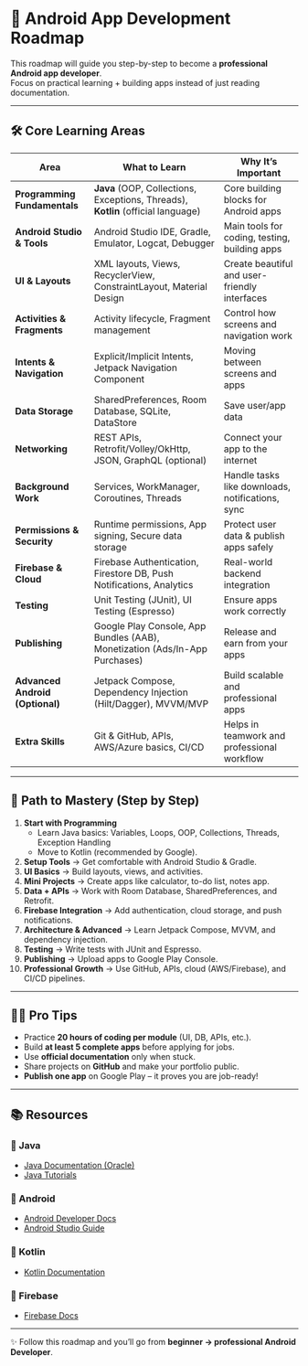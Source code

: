 # 📱 Android App Development Roadmap

This roadmap will guide you step-by-step to become a **professional Android app developer**.  
Focus on practical learning + building apps instead of just reading documentation.  

---

## 🛠 Core Learning Areas

| Area | What to Learn | Why It’s Important |
|------|---------------|---------------------|
| **Programming Fundamentals** | **Java** (OOP, Collections, Exceptions, Threads), **Kotlin** (official language) | Core building blocks for Android apps |
| **Android Studio & Tools** | Android Studio IDE, Gradle, Emulator, Logcat, Debugger | Main tools for coding, testing, building apps |
| **UI & Layouts** | XML layouts, Views, RecyclerView, ConstraintLayout, Material Design | Create beautiful and user-friendly interfaces |
| **Activities & Fragments** | Activity lifecycle, Fragment management | Control how screens and navigation work |
| **Intents & Navigation** | Explicit/Implicit Intents, Jetpack Navigation Component | Moving between screens and apps |
| **Data Storage** | SharedPreferences, Room Database, SQLite, DataStore | Save user/app data |
| **Networking** | REST APIs, Retrofit/Volley/OkHttp, JSON, GraphQL (optional) | Connect your app to the internet |
| **Background Work** | Services, WorkManager, Coroutines, Threads | Handle tasks like downloads, notifications, sync |
| **Permissions & Security** | Runtime permissions, App signing, Secure data storage | Protect user data & publish apps safely |
| **Firebase & Cloud** | Firebase Authentication, Firestore DB, Push Notifications, Analytics | Real-world backend integration |
| **Testing** | Unit Testing (JUnit), UI Testing (Espresso) | Ensure apps work correctly |
| **Publishing** | Google Play Console, App Bundles (AAB), Monetization (Ads/In-App Purchases) | Release and earn from your apps |
| **Advanced Android (Optional)** | Jetpack Compose, Dependency Injection (Hilt/Dagger), MVVM/MVP | Build scalable and professional apps |
| **Extra Skills** | Git & GitHub, APIs, AWS/Azure basics, CI/CD | Helps in teamwork and professional workflow |

---

## 🚀 Path to Mastery (Step by Step)

1. **Start with Programming**  
   - Learn Java basics: Variables, Loops, OOP, Collections, Threads, Exception Handling  
   - Move to Kotlin (recommended by Google).  
2. **Setup Tools** → Get comfortable with Android Studio & Gradle.  
3. **UI Basics** → Build layouts, views, and activities.  
4. **Mini Projects** → Create apps like calculator, to-do list, notes app.  
5. **Data + APIs** → Work with Room Database, SharedPreferences, and Retrofit.  
6. **Firebase Integration** → Add authentication, cloud storage, and push notifications.  
7. **Architecture & Advanced** → Learn Jetpack Compose, MVVM, and dependency injection.  
8. **Testing** → Write tests with JUnit and Espresso.  
9. **Publishing** → Upload apps to Google Play Console.  
10. **Professional Growth** → Use GitHub, APIs, cloud (AWS/Firebase), and CI/CD pipelines.  

---

## 🧑‍💻 Pro Tips

- Practice **20 hours of coding per module** (UI, DB, APIs, etc.).  
- Build **at least 5 complete apps** before applying for jobs.  
- Use **official documentation** only when stuck.  
- Share projects on **GitHub** and make your portfolio public.  
- **Publish one app** on Google Play – it proves you are job-ready!  

---

## 📚 Resources

### 🔹 Java
- [Java Documentation (Oracle)](https://docs.oracle.com/en/java/javase/21/docs/api/)  
- [Java Tutorials](https://docs.oracle.com/javase/tutorial/)  

### 🔹 Android
- [Android Developer Docs](https://developer.android.com)  
- [Android Studio Guide](https://developer.android.com/studio)  

### 🔹 Kotlin
- [Kotlin Documentation](https://kotlinlang.org/docs/home.html)  

### 🔹 Firebase
- [Firebase Docs](https://firebase.google.com/docs)  

---

✨ Follow this roadmap and you’ll go from **beginner → professional Android Developer**.  
